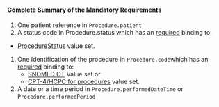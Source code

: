 #### Complete Summary of the Mandatory Requirements

1.  One patient reference in `Procedure.patient`
1.  A status code in Procedure.status which has an [required](http://build.fhir.org/terminologies.html#required) binding to:
-  [ProcedureStatus] value set.
1.  One Identification of the procedure in `Procedure.code`which has an [required](http://build.fhir.org/terminologies.html#required) binding to:
    -   [SNOMED CT] Value set or
    -   [CPT-4/HCPC for procedures] value set.
1.  A date or a time period in `Procedure.performedDateTime` or `Procedure.performedPeriod`


  [SNOMED CT]: Valueset-us-core-procedure-type.html
  [CPT-4/HCPC for procedures]: Valueset-us-core-procedure-type.html
  [ICD-10-PCS codes]: http://www.icd10data.com/icd10pcs
  [Code on Dental Procedures and Nomenclature (CDT Code)]: http://www.ada.org/en/publications/cdt/
  [ProcedureStatus]: http://build.fhir.org/Valueset-procedure-status.html